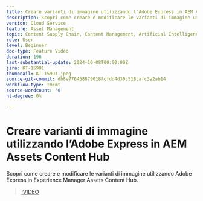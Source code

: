 ```yaml
---
title: Creare varianti di immagine utilizzando l’Adobe Express in AEM Assets Content Hub
description: Scopri come creare e modificare le varianti di immagine utilizzando Adobe Express in Experience Manager Assets Content Hub.
version: Cloud Service
feature: Asset Management
topic: Content Supply Chain, Content Management, Artificial Intelligence
role: User
level: Beginner
doc-type: Feature Video
duration: 196
last-substantial-update: 2024-10-08T00:00:00Z
jira: KT-15991
thumbnail: KT-15991.jpeg
source-git-commit: db8e776458879018fcfdd4d30c518cafc3a2ab14
workflow-type: tm+mt
source-wordcount: '0'
ht-degree: 0%

---
```



# Creare varianti di immagine utilizzando l’Adobe Express in AEM Assets Content Hub

Scopri come creare e modificare le varianti di immagine utilizzando Adobe Express in Experience Manager Assets Content Hub.

>[!VIDEO](https://video.tv.adobe.com/v/3435003/?learn=on)
